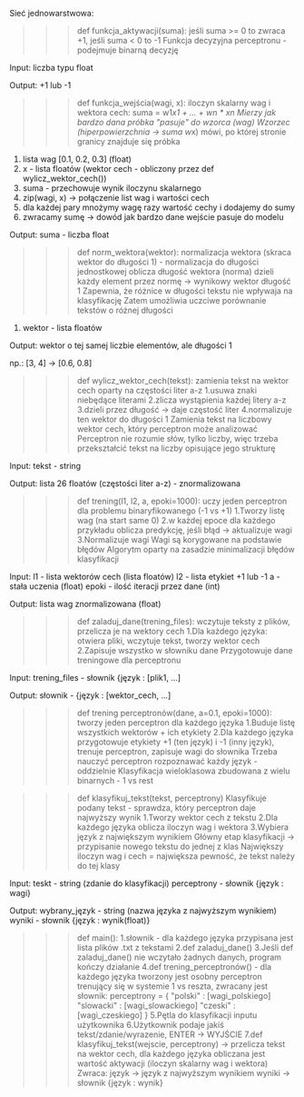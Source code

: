 Sieć jednowarstwowa:

>>> def funkcja_aktywacji(suma):
jeśli suma >= 0 to zwraca +1, jeśli suma < 0 to -1
Funkcja decyzyjna perceptronu - podejmuje binarną decyzję

Input: 
liczba typu float

Output: 
+1 lub -1

>>> def funkcja_wejścia(wagi, x):
iloczyn skalarny wag i wektora cech: suma = w1*x1 + … + wn * xn
Mierzy jak bardzo dana próbka "pasuje" do wzorca (wag)
Wzorzec (hiperpowierzchnia -> suma w*x) mówi, po której stronie granicy znajduje
się próbka

1. lista wag [0.1, 0.2, 0.3] (float)
2. x - lista floatów (wektor cech - obliczony przez def wylicz_wektor_cech())
3. suma - przechowuje wynik iloczynu skalarnego
3. zip(wagi, x) -> połączenie list wag i wartości cech
4. dla każdej pary mnożymy wagę razy wartość cechy i dodajemy do sumy
5. zwracamy sumę -> dowód jak bardzo dane wejście pasuje do modelu

Output:
suma - liczba float

>>> def norm_wektora(wektor):
normalizacja wektora (skraca wektor do długości 1) - normalizacja do długości jednostkowej
oblicza długość wektora (norma)
dzieli każdy element przez normę -> wynikowy wektor długość 1
Zapewnia, że różnice w długości tekstu nie wpływaja na klasyfikację
Zatem umożliwia uczciwe porównanie tekstów o różnej długości

1. wektor - lista floatów 

Output:
wektor o tej samej liczbie elementów, ale długości 1

np.: [3, 4] -> [0.6, 0.8]

>>> def wylicz_wektor_cech(tekst):
zamienia tekst na wektor cech oparty na częstości liter a-z
1.usuwa znaki niebędące literami
2.zlicza wystąpienia każdej litery a-z
3.dzieli przez długość -> daje częstość liter
4.normalizuje ten wektor do długości 1
Zamienia tekst na liczbowy wektor cech, który perceptron może analizować
Perceptron nie rozumie słów, tylko liczby, więc trzeba przekształcić tekst na liczby
opisujące jego strukturę

Input:
tekst - string

Output:
lista 26 floatów (częstości liter a-z) - znormalizowana

>>> def trening(l1, l2, a, epoki=1000):
uczy jeden perceptron dla problemu binaryfikowanego (-1 vs +1)
1.Tworzy listę wag (na start same 0)
2.w każdej epoce dla każdego przykładu oblicza predykcję, jeśli błąd -> aktualizuje wagi
3.Normalizuje wagi
Wagi są korygowane na podstawie błędów
Algorytm oparty na zasadzie minimalizacji błędów klasyfikacji

Input:
l1 - lista wektorów cech (lista floatów)
l2 - lista etykiet +1 lub -1
a - stała uczenia (float)
epoki - ilość iteracji przez dane (int)

Output:
lista wag znormalizowana (float)

>>> def zaladuj_dane(trening_files):
wczytuje teksty z plików, przelicza je na wektory cech
1.Dla każdego języka: otwiera pliki, wczytuje tekst, tworzy wektor cech
2.Zapisuje wszystko w słowniku dane
Przygotowuje dane treningowe dla perceptronu

Input: 
trening_files - słownik {język : [plik1, ...]

Output:
słownik - {język : [wektor_cech, ...]

>>> def trening perceptronów(dane, a=0.1, epoki=1000):
tworzy jeden perceptron dla każdego języka
1.Buduje listę wszystkich wektorów + ich etykiety
2.Dla każdego języka przygotowuje etykiety +1 (ten język) i -1 (inny język), trenuje perceptron,
zapisuje wagi do słownika
Trzeba nauczyć perceptron rozpoznawać każdy język - oddzielnie
Klasyfikacja wieloklasowa zbudowana z wielu binarnych - 1 vs rest

>>> def klasyfikuj_tekst(tekst, perceptrony)
Klasyfikuje podany tekst - sprawdza, który perceptron daje najwyższy wynik
1.Tworzy wektor cech z tekstu
2.Dla każdego języka oblicza iloczyn wag i wektora
3.Wybiera język z największym wynikiem
Główny etap klasyfikacji -> przypisanie nowego tekstu do jednej z klas
Największy iloczyn wag i cech = największa pewność, że tekst należy do tej klasy

Input:
teskt - string (zdanie do klasyfikacji)
perceptrony - słownik {język : wagi}

Output:
wybrany_język - string (nazwa języka z najwyższym wynikiem)
wyniki - słownik {język : wynik(float)}

>>> def main():
1.słownik - dla każdego języka przypisana jest lista plików .txt z tekstami
2.def zaladuj_dane()
3.Jeśli def zaladuj_dane() nie wczytało żadnych danych, program kończy działanie
4.def trening_perceptronów() - dla każdego języka tworzony jest osobny perceptron
trenujący się w systemie 1 vs reszta, zwracany jest słownik:
perceptrony = {
	"polski" : [wagi_polskiego]
	"slowacki" : [wagi_slowackiego]
	"czeski" : [wagi_czeskiego]
}
5.Pętla do klasyfikacji inputu użytkownika
6.Użytkownik podaje jakiś tekst/zdanie/wyrazenie, ENTER -> WYJŚCIE
7.def klasyfikuj_tekst(wejscie, perceptrony) -> przelicza tekst na wektor cech,
dla każdego języka obliczana jest wartość aktywacji (iloczyn skalarny wag i wektora)
Zwraca:
język -> język z najwyższym wynikiem
wyniki -> słownik {język : wynik}
